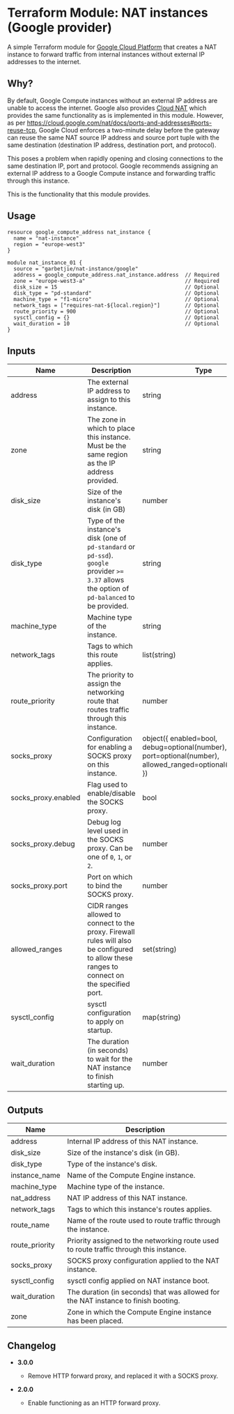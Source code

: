 Terraform Module: NAT instances (Google provider)
=================================================

A simple Terraform module for [Google Cloud Platform](https://cloud.google.com/) that creates a NAT instance to forward
traffic from internal instances without external IP addresses to the internet.

## Why?

By default, Google Compute instances without an external IP address are unable to access the internet. Google also provides
[Cloud NAT](https://cloud.google.com/nat/docs/overview) which provides the same functionality as is implemented in this
module. However, as per https://cloud.google.com/nat/docs/ports-and-addresses#ports-reuse-tcp, Google Cloud enforces a
two-minute delay before the gateway can reuse the same NAT source IP address and source port tuple with the same
destination (destination IP address, destination port, and protocol).

This poses a problem when rapidly opening and closing connections to the same destination IP, port and protocol. Google
recommends assigning an external IP address to a Google Compute instance and forwarding traffic through this instance.

This is the functionality that this module provides.

## Usage

```hcl-terraform
resource google_compute_address nat_instance {
  name = "nat-instance"
  region = "europe-west3"
}

module nat_instance_01 {
  source = "garbetjie/nat-instance/google"
  address = google_compute_address.nat_instance.address  // Required
  zone = "europe-west3-a"                                // Required
  disk_size = 15                                         // Optional
  disk_type = "pd-standard"                              // Optional
  machine_type = "f1-micro"                              // Optional
  network_tags = ["requires-nat-${local.region}"]        // Optional
  route_priority = 900                                   // Optional
  sysctl_config = {}                                     // Optional
  wait_duration = 10                                     // Optional
}
```

## Inputs

| Name                | Description                                                                                                                                    | Type                                                                                                          | Default                            | Required |
|---------------------|------------------------------------------------------------------------------------------------------------------------------------------------|---------------------------------------------------------------------------------------------------------------|------------------------------------|----------|
| address             | The external IP address to assign to this instance.                                                                                            | string                                                                                                        |                                    | Yes      |
| zone                | The zone in which to place this instance. Must be the same region as the IP address provided.                                                  | string                                                                                                        |                                    | Yes      |
| disk_size           | Size of the instance's disk (in GB)                                                                                                            | number                                                                                                        | `15`                               | No       |
| disk_type           | Type of the instance's disk (one of `pd-standard` or `pd-ssd`). `google` provider `>= 3.37` allows the option of `pd-balanced` to be provided. | string                                                                                                        | `pd-standard`                      | No       |
| machine_type        | Machine type of the instance.                                                                                                                  | string                                                                                                        | `f1-micro`                         | No       |
| network_tags        | Tags to which this route applies.                                                                                                              | list(string)                                                                                                  | `["requires-nat-${local.region}"]` | No       |
| route_priority      | The priority to assign the networking route that routes traffic through this instance.                                                         | number                                                                                                        | `900`                              | No       |
| socks_proxy         | Configuration for enabling a SOCKS proxy on this instance.                                                                                     | object({ enabled=bool, debug=optional(number), port=optional(number), allowed_ranged=optional(set(string)) }) | `{ enabled = false }`              | No       |
| socks_proxy.enabled | Flag used to enable/disable the SOCKS proxy.                                                                                                   | bool                                                                                                          | `false`                            | No       |
| socks_proxy.debug   | Debug log level used in the SOCKS proxy. Can be one of `0`, `1`, or `2`.                                                                       | number                                                                                                        | `0`                                | No       |
| socks_proxy.port    | Port on which to bind the SOCKS proxy.                                                                                                         | number                                                                                                        | `8888`                             | No       |
| allowed_ranges      | CIDR ranges allowed to connect to the proxy. Firewall rules will also be configured to allow these ranges to connect on the specified port.    | set(string)                                                                                                   | `[]`                               | No       |
| sysctl_config       | sysctl configuration to apply on startup.                                                                                                      | map(string)                                                                                                   | `{}`                               | No       |
| wait_duration       | The duration (in seconds) to wait for the NAT instance to finish starting up.                                                                  | number                                                                                                        | `10`                               | No       |


## Outputs

| Name           | Description                                                                            |
|----------------|----------------------------------------------------------------------------------------|
| address        | Internal IP address of this NAT instance.                                              |
| disk_size      | Size of the instance's disk (in GB).                                                   |
| disk_type      | Type of the instance's disk.                                                           |
| instance_name  | Name of the Compute Engine instance.                                                   |
| machine_type   | Machine type of the instance.                                                          |
| nat_address    | NAT IP address of this NAT instance.                                                   |
| network_tags   | Tags to which this instance's routes applies.                                          |
| route_name     | Name of the route used to route traffic through the instance.                          |
| route_priority | Priority assigned to the networking route used to route traffic through this instance. |
| socks_proxy    | SOCKS proxy configuration applied to the NAT instance.                                 |
| sysctl_config  | sysctl config applied on NAT instance boot.                                            |
| wait_duration  | The duration (in seconds) that was allowed for the NAT instance to finish booting.     |
| zone           | Zone in which the Compute Engine instance has been placed.                             |



## Changelog

* **3.0.0**
  * Remove HTTP forward proxy, and replaced it with a SOCKS proxy.

* **2.0.0**
  * Enable functioning as an HTTP forward proxy.
